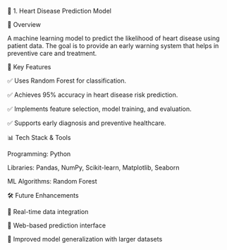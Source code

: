 📌 1. Heart Disease Prediction Model

📖 Overview

A machine learning model to predict the likelihood of heart disease using patient data. The goal is to provide an early warning system that helps in preventive care and treatment.

🔹 Key Features

✅ Uses Random Forest for classification.

✅ Achieves 95% accuracy in heart disease risk prediction.

✅ Implements feature selection, model training, and evaluation.

✅ Supports early diagnosis and preventive healthcare.

📊 Tech Stack & Tools

Programming: Python

Libraries: Pandas, NumPy, Scikit-learn, Matplotlib, Seaborn

ML Algorithms: Random Forest

🛠 Future Enhancements

🔹 Real-time data integration

🔹 Web-based prediction interface

🔹 Improved model generalization with larger datasets

